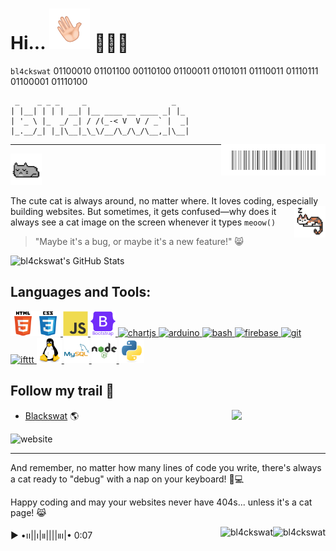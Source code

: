 # Hi... <img src="/hand.webp" width="65" /> 👨🏻‍💻


`bl4ckswat` 01100010 01101100 00110100 01100011 01101011 01110011 01110111 01100001 01110100
```
 _    _ _ _     _                   _   
| |__| | | | __| |__ ____ __ ____ _| |_ 
| '_ \ |_  _/ _| / /(_-< V  V / _` |  _|
|_.__/_| |_|\__|_\_\/__/\_/\_/\__,_|\__|
```
<img align="right" width="167" src="/barcode-bl4ckswat-t.png">

---

<img src="/blackcat.gif" width="50" alt="blackcat">

The cute cat is always around, no matter where. It loves coding, especially building websites. <img src="/cat2.gif" width="50" align="right" alt="bl4ckswat">But sometimes, it gets confused—why does it always see a cat image on the screen whenever it types `meoow()`

> "Maybe it's a bug, or maybe it's a new feature!" 😸


<img  alt="bl4ckswat's GitHub Stats" src="https://awesome-github-stats.azurewebsites.net/user-stats/bl4ckswat?cardType=octocat&theme=dark&preferLogin=false&Title=FFFFFF00&Background=DDDDDD00&Border=DDDDDD00&Ring=04CA1F&Text=8D8D8D" />

## Languages and Tools:
<p align="left"><a href="https://www.w3.org/html/" target="_blank" rel="noreferrer"> <img src="https://raw.githubusercontent.com/devicons/devicon/master/icons/html5/html5-original-wordmark.svg" alt="html5" width="40" height="40"/></a><a href="https://www.w3schools.com/css/" target="_blank" rel="noreferrer"><img src="https://raw.githubusercontent.com/devicons/devicon/master/icons/css3/css3-original-wordmark.svg" alt="css3" width="40" height="40"/> </a></a> <a href="https://developer.mozilla.org/en-US/docs/Web/JavaScript" target="_blank" rel="noreferrer"><img src="https://raw.githubusercontent.com/devicons/devicon/master/icons/javascript/javascript-original.svg" alt="javascript" width="40" height="40"/> </a><a href="https://getbootstrap.com" target="_blank" rel="noreferrer"> <img src="https://raw.githubusercontent.com/devicons/devicon/master/icons/bootstrap/bootstrap-plain-wordmark.svg" alt="bootstrap" width="40" height="40"/> </a> <a href="https://www.chartjs.org" target="_blank" rel="noreferrer"> <img src="https://www.chartjs.org/media/logo-title.svg" alt="chartjs" width="40" height="40"/> </a><a href="https://www.arduino.cc/" target="_blank" rel="noreferrer"> <img src="https://cdn.worldvectorlogo.com/logos/arduino-1.svg" alt="arduino" width="40" height="40"/> </a> <a href="https://www.gnu.org/software/bash/" target="_blank" rel="noreferrer"> <img src="https://www.vectorlogo.zone/logos/gnu_bash/gnu_bash-icon.svg" alt="bash" width="40" height="40"/> </a> <a href="https://firebase.google.com/" target="_blank" rel="noreferrer"> <img src="https://www.vectorlogo.zone/logos/firebase/firebase-icon.svg" alt="firebase" width="40" height="40"/> </a> <a href="https://git-scm.com/" target="_blank" rel="noreferrer"> <img src="https://www.vectorlogo.zone/logos/git-scm/git-scm-icon.svg" alt="git" width="40" height="40"/> </a> <a href="https://ifttt.com/" target="_blank" rel="noreferrer"> <img src="https://www.vectorlogo.zone/logos/ifttt/ifttt-ar21.svg" alt="ifttt" width="40" height="40"/> <a href="https://www.linux.org/" target="_blank" rel="noreferrer"> <img src="https://raw.githubusercontent.com/devicons/devicon/master/icons/linux/linux-original.svg" alt="linux" width="40" height="40"/> </a> <a href="https://www.mysql.com/" target="_blank" rel="noreferrer"> <img src="https://raw.githubusercontent.com/devicons/devicon/master/icons/mysql/mysql-original-wordmark.svg" alt="mysql" width="40" height="40"/> </a> <a href="https://nodejs.org" target="_blank" rel="noreferrer"> <img src="https://raw.githubusercontent.com/devicons/devicon/master/icons/nodejs/nodejs-original-wordmark.svg" alt="nodejs" width="40" height="40"/> </a> <a href="https://www.python.org" target="_blank" rel="noreferrer"> <img src="https://raw.githubusercontent.com/devicons/devicon/master/icons/python/python-original.svg" alt="python" width="40" height="40"/> </a> </p>

## Follow my trail 🐾
<img align="right" width="150" src="/bl4ckcat.gif">

- <a href="https://blackswat.my.id/">Blackswat</a> 🌎
<img src="https://img.shields.io/website?url=https%3A%2F%2Fblackswat.my.id%2F" alt="website"/>

---

And remember, no matter how many lines of code you write, there's always a cat ready to "debug" with a nap on your keyboard! 🐾💻

Happy coding and may your websites never have 404s... unless it's a cat page! 😹

▶︎ •၊၊||၊|။||||။‌‌‌‌‌၊|• 0:07 <img src="https://komarev.com/ghpvc/?username=bl4ckswat&label=Profile%20views&color=00aa00&style=flat" alt="bl4ckswat" align="right"/>
<img src="https://img.shields.io/github/stars/bl4ckswat" alt="bl4ckswat" align="right"/><a href="https://x.com/bl4ckswat" target="_blank">




